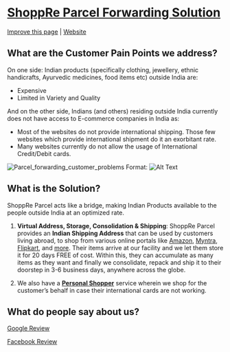 # [ShoppRe Parcel Forwarding Solution](https://expeditions.shoppre.com/initiatives/shoppre-parcel-forwarding-solution.html)

[Improve this page](https://github.com/shoppre/expeditions/edit/master/docs/initiatives/shoppre-parcel-forwarding-solution.md) | [Website](https://www.shoppreparcel.com)

## What are the Customer Pain Points we address?

On one side: Indian products (specifically clothing, jewellery, ethnic
handicrafts, Ayurvedic medicines, food items etc) outside India are: 
 - Expensive 
 - Limited in Variety and Quality

And on the other side, Indians (and others) residing outside India currently does
not have access to E-commerce companies in India as: 
 - Most of the websites do not provide international shipping. Those few websites which provide international shipment do it an exorbitant rate. 
 - Many websites currently do not allow the usage of International Credit/Debit cards.
 
 ![Parcel_forwarding_customer_problems](images/shoppre-parcel-forwarding-customer-pain-points.png)
Format: ![Alt Text](url)
 
 ## What is the Solution?

ShoppRe Parcel acts like a bridge, making Indian Products available to the people outside India at an optimized rate.

1. **Virtual Address, Storage, Consolidation & Shipping**: ShoppRe Parcel provides an **Indian Shipping Address** that can be used by customers living abroad, to shop from various online portals like [Amazon](https://www.shoppre.com/amazon-india-shop-international-shipping), [Myntra](https://www.shoppre.com/myntra-online-shopping-shipping-from-india), [Flipkart](https://www.shoppre.com/flipkart-shopping-with-shoppre-from-india), and [more](https://www.shoppre.com/indian-online-stores). Their items arrive at our facility and we let them store it for 20 days FREE of cost. Within this, they can accumulate as many items as they want and finally we consolidate, repack and ship it to their doorstep in 3-6 business days, anywhere across the globe. 

2. We also have a **[Personal Shopper](https://www.shoppre.com/personal-shopper-shopping-concierge-from-india)** service wherein we shop for the customer’s behalf in case their international cards are not working.


## What do people say about us?

[Google Review](https://www.google.com/search?q=shoppre%20reviews&oq=shoppre+rev&aqs=chrome.0.0j69i57j0l2j69i64.3001j1j7&sourceid=chrome&ie=UTF-8&npsic=0&rflfq=1&rlha=0&rllag=12926233,77634954,98&tbm=lcl&rldimm=6846577001593112324&lqi=Cg9zaG9wcHJlIHJldmlld3MiAjgB&phdesc=sGEVs64l0Ok&ved=2ahUKEwjGq_mQ7f3mAhXmwzgGHWmRDhUQvS4wBHoECAoQKg&rldoc=1&tbs=lrf:!1m4!1u3!2m2!3m1!1e1!2m1!1e3!3sIAE,lf:1,lf_ui:1&rlst=f#lrd=0x3bae159901e7552f:0x5f03ed821b510704,1,,,&rlfi=hd:;si:6846577001593112324,l,Cg9zaG9wcHJlIHJldmlld3MiAjgB,y,sGEVs64l0Ok;mv:[[12.9288212,77.6358116],[12.8927291,77.63117369999999]];tbs:lrf:!1m4!1u3!2m2!3m1!1e1!2m1!1e3!3sIAE,lf:1,lf_ui:1)

[Facebook Review](https://www.facebook.com/pg/goshoppre/reviews/)


